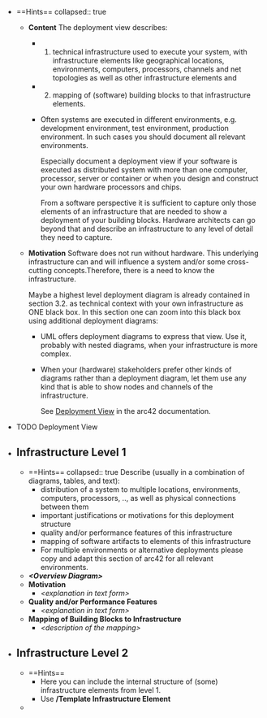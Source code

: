 - ==Hints==
  collapsed:: true
	- **Content**
	  The deployment view describes:
		- 1.  technical infrastructure used to execute your system, with   infrastructure elements like geographical locations, environments,  computers, processors, channels and net topologies as well as other  infrastructure elements and
		- 2.  mapping of (software) building blocks to that infrastructure
		    elements.
		- Often systems are executed in different environments, e.g. development environment, test environment, production environment. In such cases you should document all relevant environments.
		  
		  Especially document a deployment view if your software is executed as distributed system with more than one computer, processor, server or container or when you design and construct your own hardware processors and chips.
		  
		  From a software perspective it is sufficient to capture only those elements of an infrastructure that are needed to show a deployment of your building blocks. Hardware architects can go beyond that and describe an infrastructure to any level of detail they need to capture.
	- **Motivation**
	  Software does not run without hardware. This underlying infrastructure can and will influence a system and/or some cross-cutting concepts.Therefore, there is a need to know the infrastructure.
	  
	  Maybe a highest level deployment diagram is already contained in section 3.2. as technical context with your own infrastructure as ONE black box. In this section one can zoom into this black box using additional deployment diagrams:
		- UML offers deployment diagrams to express that view. Use it,  probably with nested diagrams, when your infrastructure is more  complex.
		- When your (hardware) stakeholders prefer other kinds of diagrams  rather than a deployment diagram, let them use any kind that is able to show nodes and channels of the infrastructure.
		  
		  See [Deployment View](https://docs.arc42.org/section-7/) in the arc42 documentation.
- TODO Deployment View
- ## Infrastructure Level 1
	- ==Hints==
	  collapsed:: true
	  Describe (usually in a combination of diagrams, tables, and text):
		- distribution of a system to multiple locations, environments,  computers, processors, .., as well as physical connections between  them
		- important justifications or motivations for this deployment  structure
		- quality and/or performance features of this infrastructure
		- mapping of software artifacts to elements of this infrastructure
		- For multiple environments or alternative deployments please copy and adapt this section of arc42 for all relevant environments.
	- ***\<Overview Diagram>***
	- **Motivation**
		- *\<explanation in text form>*
	- **Quality and/or Performance Features**
		- *\<explanation in text form>*
	- **Mapping of Building Blocks to Infrastructure**
		- *\<description of the mapping>*
- ## Infrastructure Level 2
	- ==Hints==
		- Here you can include the internal structure of (some) infrastructure elements from level 1.
		- Use **/Template Infrastructure Element**
	-